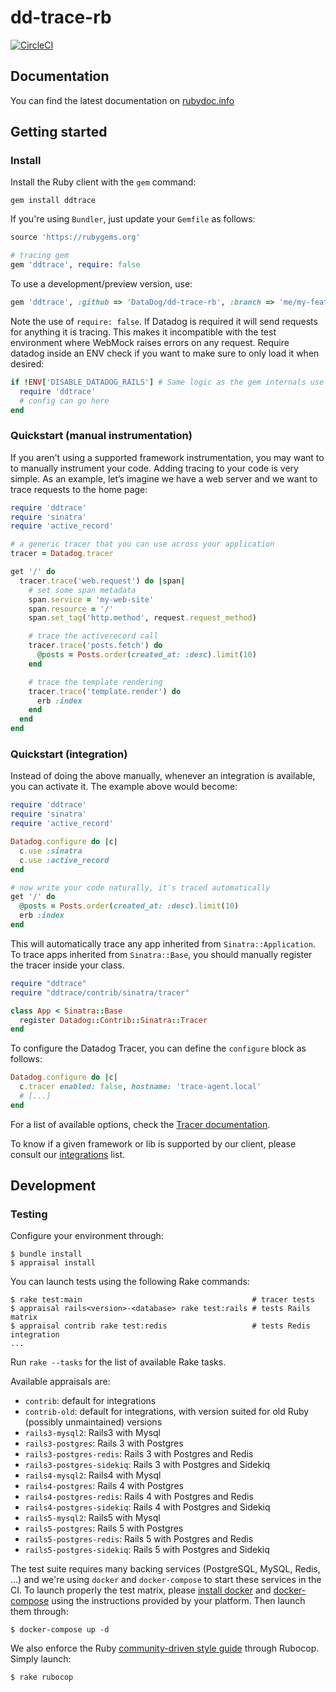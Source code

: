 # dd-trace-rb

[![CircleCI](https://circleci.com/gh/DataDog/dd-trace-rb/tree/master.svg?style=svg&circle-token=b0bd5ef866ec7f7b018f48731bb495f2d1372cc1)](https://circleci.com/gh/DataDog/dd-trace-rb/tree/master)

## Documentation

You can find the latest documentation on [rubydoc.info][docs]

[docs]: http://gems.datadoghq.com/trace/docs/

## Getting started

### Install

Install the Ruby client with the ``gem`` command:

```
gem install ddtrace
```

If you're using ``Bundler``, just update your ``Gemfile`` as follows:

```ruby
source 'https://rubygems.org'

# tracing gem
gem 'ddtrace', require: false
```

To use a development/preview version, use:

```ruby
gem 'ddtrace', :github => 'DataDog/dd-trace-rb', :branch => 'me/my-feature-branch', require: false
```

Note the use of `require: false`.  If Datadog is required it will send requests for anything it is tracing.  This makes it incompatible with the test environment where WebMock raises errors on any request.  Require datadog inside an ENV check if you want to make sure to only load it when desired:
```ruby
if !ENV['DISABLE_DATADOG_RAILS'] # Same logic as the gem internals use
  require 'ddtrace'
  # config can go here
end
```

### Quickstart (manual instrumentation)

If you aren't using a supported framework instrumentation, you may want to to manually instrument your code.
Adding tracing to your code is very simple. As an example, let’s imagine we have a web server and we want
to trace requests to the home page:

```ruby
require 'ddtrace'
require 'sinatra'
require 'active_record'

# a generic tracer that you can use across your application
tracer = Datadog.tracer

get '/' do
  tracer.trace('web.request') do |span|
    # set some span metadata
    span.service = 'my-web-site'
    span.resource = '/'
    span.set_tag('http.method', request.request_method)

    # trace the activerecord call
    tracer.trace('posts.fetch') do
      @posts = Posts.order(created_at: :desc).limit(10)
    end

    # trace the template rendering
    tracer.trace('template.render') do
      erb :index
    end
  end
end
```

### Quickstart (integration)

Instead of doing the above manually, whenever an integration is available,
you can activate it. The example above would become:

```ruby
require 'ddtrace'
require 'sinatra'
require 'active_record'

Datadog.configure do |c|
  c.use :sinatra
  c.use :active_record
end

# now write your code naturally, it's traced automatically
get '/' do
  @posts = Posts.order(created_at: :desc).limit(10)
  erb :index
end
```

This will automatically trace any app inherited from `Sinatra::Application`.
To trace apps inherited from `Sinatra::Base`, you should manually register
the tracer inside your class.

```ruby
require "ddtrace"
require "ddtrace/contrib/sinatra/tracer"

class App < Sinatra::Base
  register Datadog::Contrib::Sinatra::Tracer
end
```

To configure the Datadog Tracer, you can define the `configure` block as follows:

```ruby
Datadog.configure do |c|
  c.tracer enabled: false, hostname: 'trace-agent.local'
  # [...]
end
```

For a list of available options, check the [Tracer documentation](http://gems.datadoghq.com/trace/docs/#Configure_the_tracer).


To know if a given framework or lib is supported by our client,
please consult our [integrations][contrib] list.

[contrib]: http://www.rubydoc.info/github/DataDog/dd-trace-rb/Datadog/Contrib

## Development

### Testing

Configure your environment through:

    $ bundle install
    $ appraisal install

You can launch tests using the following Rake commands:

    $ rake test:main                                      # tracer tests
    $ appraisal rails<version>-<database> rake test:rails # tests Rails matrix
    $ appraisal contrib rake test:redis                   # tests Redis integration
    ...

Run ``rake --tasks`` for the list of available Rake tasks.

Available appraisals are:

* ``contrib``: default for integrations
* ``contrib-old``: default for integrations, with version suited for old Ruby (possibly unmaintained) versions
* ``rails3-mysql2``: Rails3 with Mysql
* ``rails3-postgres``: Rails 3 with Postgres
* ``rails3-postgres-redis``: Rails 3 with Postgres and Redis
* ``rails3-postgres-sidekiq``: Rails 3 with Postgres and Sidekiq
* ``rails4-mysql2``: Rails4 with Mysql
* ``rails4-postgres``: Rails 4 with Postgres
* ``rails4-postgres-redis``: Rails 4 with Postgres and Redis
* ``rails4-postgres-sidekiq``: Rails 4 with Postgres and Sidekiq
* ``rails5-mysql2``: Rails5 with Mysql
* ``rails5-postgres``: Rails 5 with Postgres
* ``rails5-postgres-redis``: Rails 5 with Postgres and Redis
* ``rails5-postgres-sidekiq``: Rails 5 with Postgres and Sidekiq

The test suite requires many backing services (PostgreSQL, MySQL, Redis, ...) and we're using
``docker`` and ``docker-compose`` to start these services in the CI.
To launch properly the test matrix, please [install docker][2] and [docker-compose][3] using
the instructions provided by your platform. Then launch them through:

    $ docker-compose up -d

We also enforce the Ruby [community-driven style guide][1] through Rubocop. Simply launch:

    $ rake rubocop

[1]: https://github.com/bbatsov/ruby-style-guide
[2]: https://www.docker.com/products/docker
[3]: https://www.docker.com/products/docker-compose
